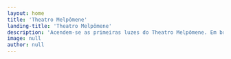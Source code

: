 ```yaml
---
layout: home
title: 'Theatro Melpômene'
landing-title: 'Theatro Melpômene'
description: 'Acendem-se as primeiras luzes do Theatro Melpômene. Em breve o teatro de ‘pau’ vai reviver suas memórias no território que herdou sua vocação, a partir de seus vestígios materiais e culturais.'
image: null
author: null
---
```


